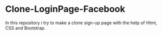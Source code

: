 # Clone-LoginPage-Facebook
In this repository i try to make a clone sign-up page with the help of Html, CSS and Bootstrap. 

